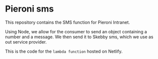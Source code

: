 # Pieroni sms

This repository contains the SMS function for Pieroni Intranet.

Using Node, we allow for the consumer to send an object containing a number and a message. We then send it to Skebby sms, which we use as out service provider.

This is the code for the `lambda function` hosted on Netlify.
